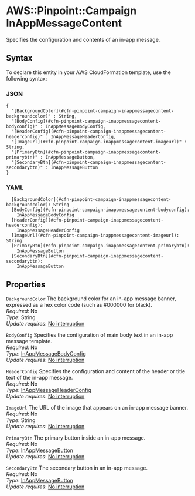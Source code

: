 # AWS::Pinpoint::Campaign InAppMessageContent<a name="aws-properties-pinpoint-campaign-inappmessagecontent"></a>

Specifies the configuration and contents of an in\-app message\.

## Syntax<a name="aws-properties-pinpoint-campaign-inappmessagecontent-syntax"></a>

To declare this entity in your AWS CloudFormation template, use the following syntax:

### JSON<a name="aws-properties-pinpoint-campaign-inappmessagecontent-syntax.json"></a>

```
{
  "[BackgroundColor](#cfn-pinpoint-campaign-inappmessagecontent-backgroundcolor)" : String,
  "[BodyConfig](#cfn-pinpoint-campaign-inappmessagecontent-bodyconfig)" : InAppMessageBodyConfig,
  "[HeaderConfig](#cfn-pinpoint-campaign-inappmessagecontent-headerconfig)" : InAppMessageHeaderConfig,
  "[ImageUrl](#cfn-pinpoint-campaign-inappmessagecontent-imageurl)" : String,
  "[PrimaryBtn](#cfn-pinpoint-campaign-inappmessagecontent-primarybtn)" : InAppMessageButton,
  "[SecondaryBtn](#cfn-pinpoint-campaign-inappmessagecontent-secondarybtn)" : InAppMessageButton
}
```

### YAML<a name="aws-properties-pinpoint-campaign-inappmessagecontent-syntax.yaml"></a>

```
  [BackgroundColor](#cfn-pinpoint-campaign-inappmessagecontent-backgroundcolor): String
  [BodyConfig](#cfn-pinpoint-campaign-inappmessagecontent-bodyconfig): 
    InAppMessageBodyConfig
  [HeaderConfig](#cfn-pinpoint-campaign-inappmessagecontent-headerconfig): 
    InAppMessageHeaderConfig
  [ImageUrl](#cfn-pinpoint-campaign-inappmessagecontent-imageurl): String
  [PrimaryBtn](#cfn-pinpoint-campaign-inappmessagecontent-primarybtn): 
    InAppMessageButton
  [SecondaryBtn](#cfn-pinpoint-campaign-inappmessagecontent-secondarybtn): 
    InAppMessageButton
```

## Properties<a name="aws-properties-pinpoint-campaign-inappmessagecontent-properties"></a>

`BackgroundColor`  <a name="cfn-pinpoint-campaign-inappmessagecontent-backgroundcolor"></a>
The background color for an in\-app message banner, expressed as a hex color code \(such as \#000000 for black\)\.  
*Required*: No  
*Type*: String  
*Update requires*: [No interruption](https://docs.aws.amazon.com/AWSCloudFormation/latest/UserGuide/using-cfn-updating-stacks-update-behaviors.html#update-no-interrupt)

`BodyConfig`  <a name="cfn-pinpoint-campaign-inappmessagecontent-bodyconfig"></a>
Specifies the configuration of main body text in an in\-app message template\.  
*Required*: No  
*Type*: [InAppMessageBodyConfig](aws-properties-pinpoint-campaign-inappmessagebodyconfig.md)  
*Update requires*: [No interruption](https://docs.aws.amazon.com/AWSCloudFormation/latest/UserGuide/using-cfn-updating-stacks-update-behaviors.html#update-no-interrupt)

`HeaderConfig`  <a name="cfn-pinpoint-campaign-inappmessagecontent-headerconfig"></a>
Specifies the configuration and content of the header or title text of the in\-app message\.  
*Required*: No  
*Type*: [InAppMessageHeaderConfig](aws-properties-pinpoint-campaign-inappmessageheaderconfig.md)  
*Update requires*: [No interruption](https://docs.aws.amazon.com/AWSCloudFormation/latest/UserGuide/using-cfn-updating-stacks-update-behaviors.html#update-no-interrupt)

`ImageUrl`  <a name="cfn-pinpoint-campaign-inappmessagecontent-imageurl"></a>
The URL of the image that appears on an in\-app message banner\.  
*Required*: No  
*Type*: String  
*Update requires*: [No interruption](https://docs.aws.amazon.com/AWSCloudFormation/latest/UserGuide/using-cfn-updating-stacks-update-behaviors.html#update-no-interrupt)

`PrimaryBtn`  <a name="cfn-pinpoint-campaign-inappmessagecontent-primarybtn"></a>
The primary button inside an in\-app message\.  
*Required*: No  
*Type*: [InAppMessageButton](aws-properties-pinpoint-campaign-inappmessagebutton.md)  
*Update requires*: [No interruption](https://docs.aws.amazon.com/AWSCloudFormation/latest/UserGuide/using-cfn-updating-stacks-update-behaviors.html#update-no-interrupt)

`SecondaryBtn`  <a name="cfn-pinpoint-campaign-inappmessagecontent-secondarybtn"></a>
The secondary button in an in\-app message\.  
*Required*: No  
*Type*: [InAppMessageButton](aws-properties-pinpoint-campaign-inappmessagebutton.md)  
*Update requires*: [No interruption](https://docs.aws.amazon.com/AWSCloudFormation/latest/UserGuide/using-cfn-updating-stacks-update-behaviors.html#update-no-interrupt)